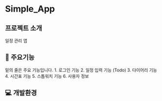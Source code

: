 # Simple_App

## 프로젝트 소개   
일정 관리 앱

## 📌 주요기능
밑의 줄은 주요 기능입니다.
    1. 로그인 기능
    2. 일정 입력 기능 (Todo)
    3. 다이어리 기능
    4. 시간표 기능
    5. 스톱워치 기능
    6. 사용자 정보   

## 💻 개발환경   
